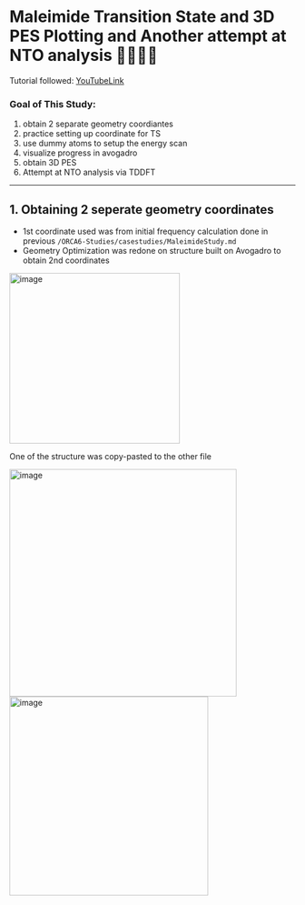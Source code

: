 # Maleimide Transition State and 3D PES Plotting and Another attempt at NTO analysis 🤞🏼🤞🏼

Tutorial followed: [YouTubeLink](https://www.youtube.com/watch?v=EKJRaC240vg)

### Goal of This Study:
1. obtain 2 separate geometry coordiantes 
2. practice setting up coordinate for TS
3. use dummy atoms to setup the energy scan
4. visualize progress in avogadro
5. obtain 3D PES
6. Attempt at NTO analysis via TDDFT

------
## 1. Obtaining 2 seperate geometry coordinates

- 1st coordinate used was from initial frequency calculation done in previous `/ORCA6-Studies/casestudies/MaleimideStudy.md`
- Geometry Optimization was redone on structure built on Avogadro to obtain 2nd coordinates

<img width="300" alt="image" src="https://github.com/user-attachments/assets/71404696-1153-4cad-a1fa-c7f5f9fd6d5b" />

One of the structure was copy-pasted to the other file

<img width="400" alt="image" src="https://github.com/user-attachments/assets/2d366862-b80b-43b9-b1b2-253d977ddf47" />

<img width="350" alt="image" src="https://github.com/user-attachments/assets/598e3fbc-a297-4f02-8ef6-c6b3ae5027de" />

